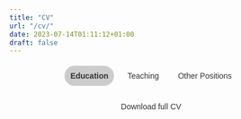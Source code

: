 ```yaml
---
title: "CV"
url: "/cv/"
date: 2023-07-14T01:11:12+01:00
draft: false
---
```


<script src="https://code.jquery.com/jquery-3.6.0.min.js"></script>
<script>
$(document).ready(function() {
  $(".tab_content").hide();
  $(".tabs li:first").addClass("active").show();
  $(".tab_content:first").show();

  $(".tabs li").click(function() {
    $(".tabs li").removeClass("active");
    $(this).addClass("active");
    $(".tab_content").hide();

    var activeTab = $(this).find("a").attr("href");
    $(activeTab).fadeIn();
    return false;
  });
});
</script>

<style>
@import url('https://fonts.googleapis.com/css2?family=Source+Sans+3&display=swap');

.tabs {
  list-style-type: none;
  margin: 0;
  padding: 0;
  text-align: center;
  font-family: 'Source Sans 3', sans-serif;
}

.tabs li {
  display: inline-block;
  margin: 5px;
}

.tabs li a {
  display: block;
  padding: 10px;
  background-color: transparent;
  color: #333;
  text-decoration: none;
  border-radius: 50px;
}

.tabs li a:hover, .tabs li.active a {
  background-color: #ccc;
  font-weight: bold;
}

.tab_content {
  display: none;
  padding: 20px;
  background-color: transparent;
}

.education-item {
  margin-bottom: 20px;
  padding: 20px;
  border: 1px solid #ccc;
  border-radius: 5px;
  font-family: 'Source Sans 3', sans-serif;
  background: #fff;
  position: relative;
}

.education-header {
  display: flex;
  align-items: center;
  margin-bottom: 10px;
}

.education-header img {
  width: 75px;
  height: 75px;
  margin-right: 20px;
}

.education-header div {
  display: flex;
  flex-direction: column;
  justify-content: space-between;
}

.education-item h3 {
  font-size: 20px;
  font-weight: bold;
  margin: 0;
}

.education-item p {
  margin: 0;
  padding: 0;
}

.download-button {
  display: block;
  width: 200px;
  margin: 0 auto;
  text-align: center;
  padding: 10px;
  border-radius: 20px;
  background-color: transparent;
  color: #333;
  text-decoration: none;
  font-family: 'Source Sans 3', sans-serif;
}

.download-button:hover {
  background-color: #555;
}
</style>

<ul class="tabs">
  <li class="active"><a href="#education">Education</a></li>
  <li><a href="#teaching">Teaching</a></li>
  <li><a href="#other_positions">Other Positions</a></li>
</ul>

<div class="tab_container">

<div id="education" class="tab_content">

  <div class="education-item">
    <div class="education-header">
      <img src="https://upload.wikimedia.org/wikipedia/commons/thumb/4/47/RS9327_LBS_Standard_Logo_RGB_AW-hpr.jpg/1920px-RS9327_LBS_Standard_Logo_RGB_AW-hpr.jpg" alt="London Business School Logo">
      <div>
        <h3>London Business School</h3>
        <p>PhD in Economics</p>
        <p>2022 - Current</p>
        <p>Supervisor: Paolo Surico</p>
      </div>
    </div>
  </div>

  <div class="education-item">
    <div class="education-header">
      <img src="https://upload.wikimedia.org/wikipedia/commons/thumb/5/51/LSE_Logo.svg/638px-LSE_Logo.svg.png" alt="LSE Logo">
      <div>
        <h3>London School of Economics and Political Science</h3>
        <p>MSc in Economics</p>
        <p>2019 - 2020</p>
      </div>
    </div>
  </div>

  <div class="education-item">
    <div class="education-header">
      <img src="https://upload.wikimedia.org/wikipedia/commons/thumb/5/51/LSE_Logo.svg/638px-LSE_Logo.svg.png" alt="LSE Logo">
      <div>
        <h3>London School of Economics and Political Science</h3>
        <p>BSc in Economics</p>
        <p>2016 - 2019</p>
      </div>
    </div>
  </div>

</div>
    


</div>
</div>

<div id="teaching" class="tab_content">

  <div class="education-item">
    <div class="education-header">
      <img src="https://upload.wikimedia.org/wikipedia/commons/thumb/4/47/RS9327_LBS_Standard_Logo_RGB_AW-hpr.jpg/1920px-RS9327_LBS_Standard_Logo_RGB_AW-hpr.jpg" alt="London Business School Logo">
      <div>
        <h3>London Business School</h3>
        <p>Teaching Assistant for P233 Macreoconomics II</p>
        <p>2024 - Current</p>
        <p>Instructor: Paolo Surico</p>
      </div>
    </div>
  </div>

</div>

<div id="other_positions" class="tab_content">

  <div class="education-item">
    <div class="education-header">
    <img src="https://cdn-ukwest.onetrust.com/logos/f79a60b0-1d16-4114-aa58-3f05dec13dd2/456b4352-7aaf-4e03-b3c8-439d63b7e437/0daef2ad-b42e-4bdc-8290-73d8f8f843da/PA_Logo_2022_800px.png" alt="PA Consulting Logo">
      <div>
        <h3>PA Consulting</h3>
        <p>Economist</p>
        <p>2021 - 2022</p>
      </div>
    </div>
  </div>

  <div class="education-item">
    <div class="education-header">
    <img src="https://upload.wikimedia.org/wikipedia/commons/thumb/4/47/RS9327_LBS_Standard_Logo_RGB_AW-hpr.jpg/1920px-RS9327_LBS_Standard_Logo_RGB_AW-hpr.jpg" alt="London Business School Logo">
      <div>
        <h3>London Business School</h3>
        <p>Research Assistant to Hélène Rey and Vania Stavrakeva</p>
        <p>2020 - 2021</p>
      </div>
    </div>
  </div>

</div>


<a href="https://github.com/willhotten/hugo-website-main/blob/c4bfa6fa9845aafb090605ef1b5c02bda3ed0b56/pdfs/CV%20Will%20Hotten.pdf" class="download-button">Download full CV</a>